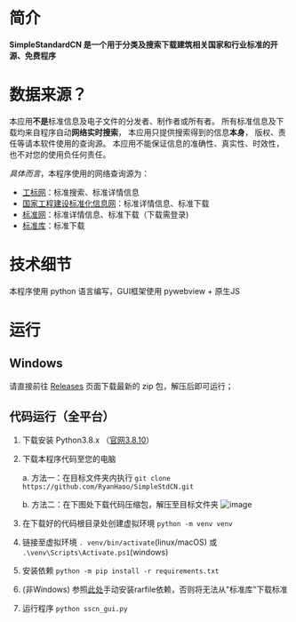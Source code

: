 # 简介
**SimpleStandardCN 是一个用于分类及搜索下载建筑相关国家和行业标准的开源、免费程序**

# 数据来源？

本应用<b>不是</b>标准信息及电子文件的分发者、制作者或所有者。
所有标准信息及下载均来自程序自动<b>网络实时搜索</b>，
本应用只提供搜索得到的信息<b>本身</b>，
版权、责任等请本软件使用的查询源。
本应用不能保证信息的准确性、真实性、时效性，也不对您的使用负任何责任。

*具体而言*，本程序使用的网络查询源为：
- [工标网](http://www.csres.com)：标准搜索、标准详情信息
- [国家工程建设标准化信息网](http://www.ccsn.org.cn)：标准详情信息、标准下载
- [标准网](https://www.biaozhun.org)：标准详情信息、标准下载（下载需登录)
- [标准库](http://www.bzko.com)：标准下载

# 技术细节
本程序使用 python 语言编写，GUI框架使用 pywebview + 原生JS

# 运行
## Windows
请直接前往 [Releases](https://github.com/RyanHaoo/SimpleStdCN/releases) 页面下载最新的 zip 包，解压后即可运行；

## 代码运行（全平台）
1. 下载安装 Python3.8.x （[官网3.8.10](https://www.python.org/downloads/release/python-3810/)）
2. 下载本程序代码至您的电脑

    a. 方法一：在目标文件夹内执行 `git clone https://github.com/RyanHaoo/SimpleStdCN.git`
    
    b. 方法二：在下图处下载代码压缩包，解压至目标文件夹 ![image](https://user-images.githubusercontent.com/100863534/220602634-e07d3f73-4485-4fcf-b8d8-fa5518a24e65.png)
    
3. 在下载好的代码根目录处创建虚拟环境 `python -m venv venv`
4. 链接至虚拟环境 `. venv/bin/activate`(linux/macOS) 或 `.\venv\Scripts\Activate.ps1`(windows)
5. 安装依赖 `python -m pip install -r requirements.txt`
6. (非Windows) 参照[此处](https://rarfile.readthedocs.io/faq.html#how-can-i-get-it-work-on-linux-macos)手动安装rarfile依赖，否则将无法从"标准库"下载标准
7. 运行程序 `python sscn_gui.py`
